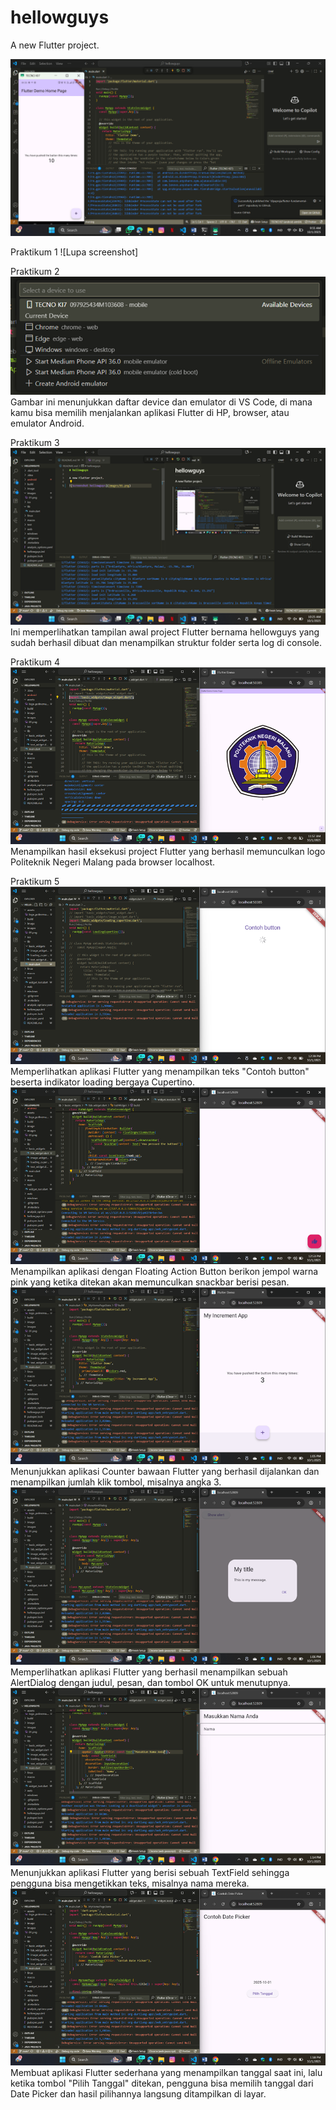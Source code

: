# hellowguys

A new Flutter project.

![Screenshot hellowguys](images/01.png)

Praktikum 1
![Lupa screenshot]

Praktikum 2
![Hubungkan ke Android](images/02.png)
Gambar ini menunjukkan daftar device dan emulator di VS Code, di mana kamu bisa memilih menjalankan aplikasi Flutter di HP, browser, atau emulator Android.

Praktikum 3
![Ubah ke nama panjang](images/03.png)
Ini memperlihatkan tampilan awal project Flutter bernama hellowguys yang sudah berhasil dibuat dan menampilkan struktur folder serta log di console.

Praktikum 4
![Logo Polinema](images/04.png)
Menampilkan hasil eksekusi project Flutter yang berhasil memunculkan logo Politeknik Negeri Malang pada browser localhost.

Praktikum 5
![Cupertino Button dan Loading Bar](images/05.png)
Memperlihatkan aplikasi Flutter yang menampilkan teks "Contoh button" beserta indikator loading bergaya Cupertino.
![Floating Action Button (FAB)](images/06.png)
Menampilkan aplikasi dengan Floating Action Button berikon jempol warna pink yang ketika ditekan akan memunculkan snackbar berisi pesan.
![Scaffold Widget](images/07.png)
Menunjukkan aplikasi Counter bawaan Flutter yang berhasil dijalankan dan menampilkan jumlah klik tombol, misalnya angka 3.
![Dialog Widget](images/08.png)
Memperlihatkan aplikasi Flutter yang berhasil menampilkan sebuah AlertDialog dengan judul, pesan, dan tombol OK untuk menutupnya.
![Input dan Selection Widget](images/09.png)
Menunjukkan aplikasi Flutter yang berisi sebuah TextField sehingga pengguna bisa mengetikkan teks, misalnya nama mereka.
![Date and Time Pickers](images/10.png)
Membuat aplikasi Flutter sederhana yang menampilkan tanggal saat ini, lalu ketika tombol "Pilih Tanggal" ditekan, pengguna bisa memilih tanggal dari Date Picker dan hasil pilihannya langsung ditampilkan di layar.